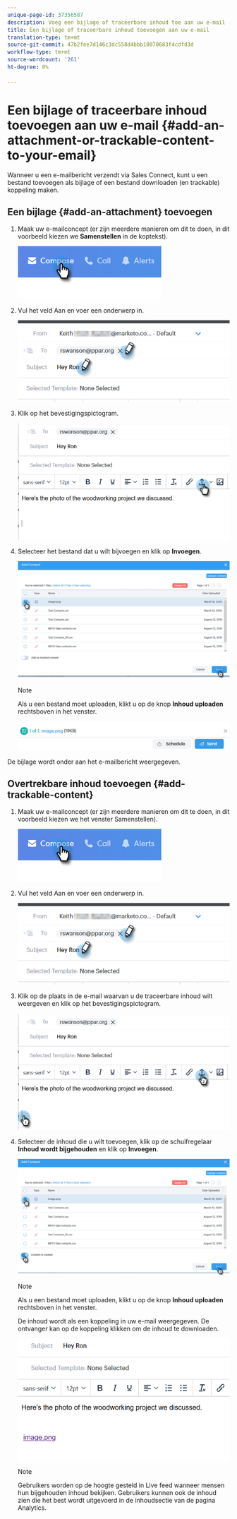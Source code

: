 ```yaml
---
unique-page-id: 37356587
description: Voeg een bijlage of traceerbare inhoud toe aan uw e-mail - Marketo Docs - Productdocumentatie
title: Een bijlage of traceerbare inhoud toevoegen aan uw e-mail
translation-type: tm+mt
source-git-commit: 47b2fee7d146c3dc558d4bbb10070683f4cdfd3d
workflow-type: tm+mt
source-wordcount: '261'
ht-degree: 0%

---
```



# Een bijlage of traceerbare inhoud toevoegen aan uw e-mail {#add-an-attachment-or-trackable-content-to-your-email}

Wanneer u een e-mailbericht verzendt via Sales Connect, kunt u een bestand toevoegen als bijlage of een bestand downloaden (en trackable) koppeling maken.

## Een bijlage {#add-an-attachment} toevoegen

1. Maak uw e-mailconcept (er zijn meerdere manieren om dit te doen, in dit voorbeeld kiezen we **Samenstellen** in de koptekst).

   ![](assets/one-4.png)

1. Vul het veld Aan en voer een onderwerp in.

   ![](assets/attach-two.png)

1. Klik op het bevestigingspictogram.

   ![](assets/attach-three.png)

1. Selecteer het bestand dat u wilt bijvoegen en klik op **Invoegen**.

   ![](assets/attach-four.png)

   >[!NOTE]
   >
   >Als u een bestand moet uploaden, klikt u op de knop **Inhoud uploaden** rechtsboven in het venster.

   ![](assets/attach-five.png)

De bijlage wordt onder aan het e-mailbericht weergegeven.

## Overtrekbare inhoud toevoegen {#add-trackable-content}

1. Maak uw e-mailconcept (er zijn meerdere manieren om dit te doen, in dit voorbeeld kiezen we het venster Samenstellen).

   ![](assets/one-4.png)

1. Vul het veld Aan en voer een onderwerp in.

   ![](assets/two-4.png)

1. Klik op de plaats in de e-mail waarvan u de traceerbare inhoud wilt weergeven en klik op het bevestigingspictogram.

   ![](assets/three-4.png)

1. Selecteer de inhoud die u wilt toevoegen, klik op de schuifregelaar **Inhoud wordt bijgehouden** en klik op **Invoegen**.

   ![](assets/four-4.png)

   >[!NOTE]
   >
   >Als u een bestand moet uploaden, klikt u op de knop **Inhoud uploaden** rechtsboven in het venster.

   De inhoud wordt als een koppeling in uw e-mail weergegeven. De ontvanger kan op de koppeling klikken om de inhoud te downloaden.

   ![](assets/five-2.png)

   >[!NOTE]
   >
   >Gebruikers worden op de hoogte gesteld in Live feed wanneer mensen hun bijgehouden inhoud bekijken. Gebruikers kunnen ook de inhoud zien die het best wordt uitgevoerd in de inhoudsectie van de pagina Analytics.

